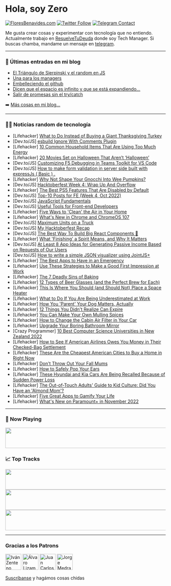 # Hola, soy Zero

[![FloresBenavides.com](https://img.shields.io/website?down_message=oops&label=MiBlog&style=for-the-badge&up_message=online&url=https%3A%2F%2Ffloresbenavides.com)](https://floresbenavides.com) [![Twitter Follow](https://img.shields.io/twitter/follow/ZeroDragon?color=%231DA1F2&label=Follow&logo=twitter&logoColor=ffffff&style=for-the-badge)](https://twitter.com/zerodragon) [![Telegram Contact](https://img.shields.io/badge/escr%C3%ADbeme-ZeroDragon-%2326A5E4?style=for-the-badge&logo=telegram)](https://t.me/zerodragon)

Me gusta crear cosas y experimentar con tecnología que no entiendo.
Actualmente trabajo en [ResuelveTuDeuda](http://github.com/resuelve) donde soy Tech Manager.
Si buscas chamba, mandame un mensaje en [telegram](https://t.me/zerodragon).

---

### 📕 Últimas entradas en mi blog
<!-- BLOG-POST-LIST:START -->
- [El Triángulo de Sierpinski y el random en JS](https://floresbenavides.com/el-triangulo-de-sierpinski-y-el-random-en-js/)
- [Una para los managers](https://floresbenavides.com/una-para-los-managers/)
- [Embelleciendo el github](https://floresbenavides.com/embelleciendo-el-github/)
- [Dicen que el espacio es infinito y que se está expandiendo…](https://floresbenavides.com/dicen-que-el-espacio-es-infinito-y-que-se-esta-expandiendo/)
- [Salir de promesas sin el try/catch](https://floresbenavides.com/salir-de-promesas-sin-el-try-catch/)
<!-- BLOG-POST-LIST:END -->

➡️ [Más cosas en mi blog...](https://floresbenavides.com)

---

### 👨‍💻 Noticias random de tecnología
<!-- TECH-POSTS:START -->
- [Lifehacker] [What to Do Instead of Buying a Giant Thanksgiving Turkey](https://lifehacker.com/what-to-do-instead-of-buying-a-giant-thanksgiving-turke-1849724578)
- [Dev.to/JS] [esbuild Ignore With Comments Plugin](https://dev.to/mxro/esbuild-ignore-with-comments-plugin-2ffc)
- [Lifehacker] [10 Common Household Items That Are Using Too Much Energy](https://lifehacker.com/10-common-household-items-that-are-using-too-much-energ-1849724301)
- [Lifehacker] [20 Movies Set on Halloween That Aren’t ‘Halloween’](https://lifehacker.com/20-movies-set-on-halloween-that-aren-t-halloween-1849722845)
- [Dev.to/JS] [Customizing F5 Debugging in Teams Toolkit for VS Code](https://dev.to/azure/customizing-f5-debugging-in-teams-toolkit-for-vs-code-2d9j)
- [Dev.to/JS] [How to make form validation in server side built with expressJs &lpar; Basic &rpar; .](https://dev.to/credo23/how-to-make-form-validation-in-server-side-built-with-expressjs-basic--5c74)
- [Lifehacker] [Why Not Shape Your Gnocchi Into Wee Pumpkins?](https://lifehacker.com/why-not-shape-your-gnocchi-into-wee-pumpkins-1849723768)
- [Dev.to/JS] [Hacktoberfest Week 4: Wrap Up And Overflow](https://dev.to/cychu42/hacktoberfest-week-4-wrap-up-and-overflow-50fk)
- [Lifehacker] [The Best PS5 Features That Are Disabled by Default](https://lifehacker.com/the-best-ps5-features-that-are-disabled-by-default-1849723650)
- [Dev.to/JS] [Top-10 Posts for FE &lpar;Week 4, Oct 2022&rpar;](https://dev.to/fruntend/top-10-posts-for-fe-week-3-oct-2022-4p8)
- [Dev.to/JS] [JavaScript Fundamentals](https://dev.to/moyfdzz/javascript-fundamentals-44l7)
- [Dev.to/JS] [Useful Tools for Front-end Developers](https://dev.to/dillonb07/useful-tools-for-front-end-developers-2nok)
- [Lifehacker] [Five Ways to &#39;Clean&#39; the Air in Your Home](https://lifehacker.com/five-ways-to-clean-the-air-in-your-home-1849723460)
- [Lifehacker] [What&#39;s New in Chrome and ChromeOS 107](https://lifehacker.com/whats-new-in-chrome-and-chromeos-107-1849722791)
- [Dev.to/JS] [Maximum Units on a Truck](https://dev.to/zeeshanali0704/maximum-units-on-a-truck-3jl4)
- [Dev.to/JS] [My Hacktoberfest Recap](https://dev.to/rudychung/my-hacktoberfest-recap-mc2)
- [Dev.to/JS] [The Best Way To Build Big React Components 🤯](https://dev.to/devsatasurion/the-best-way-to-build-big-react-components-5295)
- [Lifehacker] [What &#39;Finishing&#39; a Spirit Means, and Why It Matters](https://lifehacker.com/what-finishing-a-spirit-means-and-why-it-matters-1849715978)
- [Dev.to/JS] [At Least 8 App Ideas for Generating Passive Income Based on Requests of Our Users](https://dev.to/livechat/at-least-8-app-ideas-for-generating-passive-income-based-on-requests-of-our-users-3koe)
- [Dev.to/JS] [How to write a simple JSON visualizer using JointJS+](https://dev.to/geliogabalus/how-to-write-a-simple-json-visualizer-using-jointjs-46o1)
- [Lifehacker] [The Best Apps to Have in an Emergency](https://lifehacker.com/the-best-apps-to-have-in-an-emergency-1849715961)
- [Lifehacker] [Use These Strategies to Make a Good First Impression at Work](https://lifehacker.com/use-these-strategies-to-make-a-good-first-impression-at-1849715631)
- [Lifehacker] [The 7 Deadly Sins of Baking](https://lifehacker.com/the-7-deadly-sins-of-baking-1849717574)
- [Lifehacker] [12 Types of Beer Glasses &lpar;and the Perfect Brew for Each&rpar;](https://lifehacker.com/12-types-of-beer-glasses-and-the-perfect-brew-for-each-1849714938)
- [Lifehacker] [This Is Where You Should &lpar;and Should Not&rpar; Place a Space Heater](https://lifehacker.com/this-is-where-you-should-and-should-not-place-a-space-1849710475)
- [Lifehacker] [What to Do If You Are Being Underestimated at Work](https://lifehacker.com/what-to-do-if-you-are-being-underestimated-at-work-1849716913)
- [Lifehacker] [How You &#39;Parent&#39; Your Dog Matters, Actually](https://lifehacker.com/how-you-parent-your-dog-matters-actually-1849721051)
- [Lifehacker] [12 Things You Didn&#39;t Realize Can Expire](https://lifehacker.com/12-things-you-didnt-realize-can-expire-1849716489)
- [Lifehacker] [You Can Make Your Own Mulling Spices](https://lifehacker.com/you-can-make-your-own-mulling-spices-1849717219)
- [Lifehacker] [How to Change the Cabin Air Filter in Your Car](https://lifehacker.com/how-to-change-the-cabin-air-filter-in-your-car-1849717959)
- [Lifehacker] [Upgrade Your Boring Bathroom Mirror](https://lifehacker.com/upgrade-your-boring-bathroom-mirror-1849717956)
- [Crazy Programmer] [10 Best Computer Science Universities in New Zealand 2022](https://www.thecrazyprogrammer.com/2022/10/computer-science-universities-in-new-zealand.html)
- [Lifehacker] [How to See If American Airlines Owes You Money in Their Checked-Bag Settlement](https://lifehacker.com/how-to-see-if-american-airlines-owes-you-money-in-their-1849717941)
- [Lifehacker] [These Are the Cheapest American Cities to Buy a Home in Right Now](https://lifehacker.com/these-are-the-cheapest-american-cities-to-buy-a-home-in-1849718203)
- [Lifehacker] [Don&#39;t Throw Out Your Fall Mums](https://lifehacker.com/dont-throw-out-your-fall-mums-1849718197)
- [Lifehacker] [How to Safely Pop Your Ears](https://lifehacker.com/how-to-safely-pop-your-ears-1849718034)
- [Lifehacker] [These Hyundai and Kia Cars Are Being Recalled Because of Sudden Power Loss](https://lifehacker.com/these-hyundai-and-kia-cars-are-being-recalled-because-o-1849667774)
- [Lifehacker] [The Out-of-Touch Adults&#39; Guide to Kid Culture: Did You Have an &#39;Almond Mom&#39;?](https://lifehacker.com/what-is-an-almond-mom-1849717195)
- [Lifehacker] [Five Great Apps to Gamify Your Life](https://lifehacker.com/five-great-apps-to-gamify-your-life-1849716962)
- [Lifehacker] [What&#39;s New on Paramount+ in November 2022](https://lifehacker.com/whats-new-on-paramount-in-november-2022-1849716404)<!-- TECH-POSTS:END -->

---

### 🎵 Now Playing
<a href="https://spotify-now-playing-dun.vercel.app/now-playing?open"><img src="https://spotify-now-playing-dun.vercel.app/now-playing" width="540" height="64"></a>

### 📈 Top Tracks
<a href="https://spotify-now-playing-dun.vercel.app/top-tracks?i=1&open"><img src="https://spotify-now-playing-dun.vercel.app/top-tracks?i=1" width="540" height="64"></a>
<a href="https://spotify-now-playing-dun.vercel.app/top-tracks?i=2&open"><img src="https://spotify-now-playing-dun.vercel.app/top-tracks?i=2" width="540" height="64"></a>
<a href="https://spotify-now-playing-dun.vercel.app/top-tracks?i=3&open"><img src="https://spotify-now-playing-dun.vercel.app/top-tracks?i=3" width="540" height="64"></a>

---

### Gracias a los Patrons
[<img src="https://avatars.githubusercontent.com/u/243380?v=4" alt="Iván Zenteno" width="50px">](https://github.com/k001) [<img src="https://avatars.githubusercontent.com/u/19955639?v=4" alt="Álvaro Lizama" width="50px">](https://github.com/alvarolizama) [<img src="https://avatars.githubusercontent.com/u/2718753?v=4" alt="Juan Carlos Ruiz" width="50px">](https://github.com/JuanCrg90) [<img src="https://avatars.githubusercontent.com/u/37025?v=4" alt="Jorge Medrano" width="50px">](https://github.com/h1pp1e) 

[Suscríbanse](https://www.patreon.com/zerodragon) y hagámos cosas chidas
